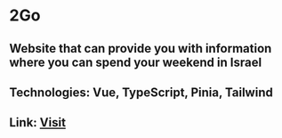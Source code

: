 # 2Go

## Website that can provide you with information where you can spend your weekend in Israel

## Technologies: Vue, TypeScript, Pinia, Tailwind

## Link: [Visit](https://tanya1621.github.io/Project/)


